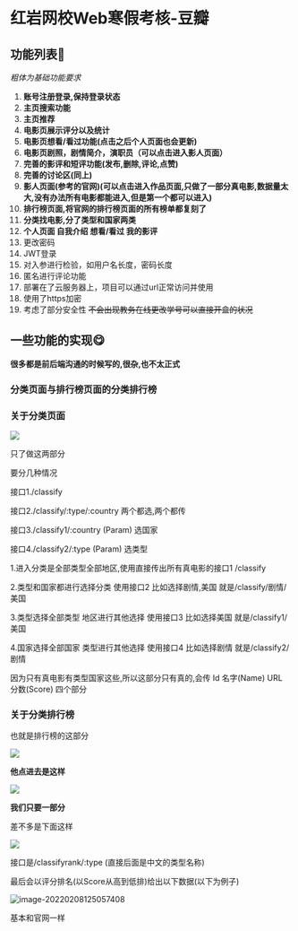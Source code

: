 # 红岩网校Web寒假考核-豆瓣

## 功能列表🤣

*粗体为基础功能要求*

1. **账号注册登录,保持登录状态**
2. **主页搜索功能**
3. **主页推荐**
4. **电影页展示评分以及统计**
5. **电影页想看/看过功能(点击之后个人页面也会更新)**
6. **电影页剧照，剧情简介，演职员（可以点击进入影人页面）**
7. **完善的影评和短评功能(发布,删除,评论,点赞)**
8. **完善的讨论区(同上)**
9. **影人页面(参考的官网)(可以点击进入作品页面,只做了一部分真电影,数据量太大,没有办法所有电影都能进入,但是第一个都可以进入)**
10. **排行榜页面,将官网的排行榜页面的所有榜单都复刻了**
11. **分类找电影,分了类型和国家两类**
12. **个人页面 自我介绍 想看/看过 我的影评**
13. 更改密码
14. JWT登录
15. 对入参进行检验，如用户名长度，密码长度
16. 匿名进行评论功能
17. 部署在了云服务器上，项目可以通过url正常访问并使用
18. 使用了https加密
19. 考虑了部分安全性 ~~不会出现教务在线更改学号可以直接开盒的状况~~

## 一些功能的实现😋

**很多都是前后端沟通的时候写的,很杂,也不太正式**

### 分类页面与排行榜页面的分类排行榜

### 关于分类页面

![](https://s2.loli.net/2022/02/08/IvD8c3Fnejyas9b.png)

只了做这两部分

要分几种情况

接口1./classify

接口2./classify/:type/:country 两个都选,两个都传

接口3./classify1/:country (Param) 选国家

接口4./classify2/:type (Param) 选类型

1.进入分类是全部类型全部地区,使用直接传出所有真电影的接口1 /classify

2.类型和国家都进行选择分类 使用接口2 比如选择剧情,美国 就是/classify/剧情/美国

3.类型选择全部类型 地区进行其他选择 使用接口3 比如选择美国 就是/classify1/美国

4.国家选择全部国家 类型进行其他选择 使用接口4 比如选择剧情 就是/classify2/剧情

因为只有真电影有类型国家这些,所以这部分只有真的,会传 Id 名字(Name) URL 分数(Score) 四个部分

### 关于分类排行榜

也就是排行榜的这部分

![](https://s2.loli.net/2022/02/08/Cxik8TLnOGZ4slE.png)

**他点进去是这样**

![](https://s2.loli.net/2022/02/08/snAMc8RlO2jfXUy.png)

**我们只要一部分**

差不多是下面这样

![](https://s2.loli.net/2022/02/08/K2yhqTMcQdpFCmV.png)

接口是/classifyrank/:type   (直接后面是中文的类型名称)

最后会以评分排名(以Score从高到低排)给出以下数据(以下为例子)

![image-20220208125057408](https://s2.loli.net/2022/02/08/Upz8Ng91k6fMdXs.png)

基本和官网一样
